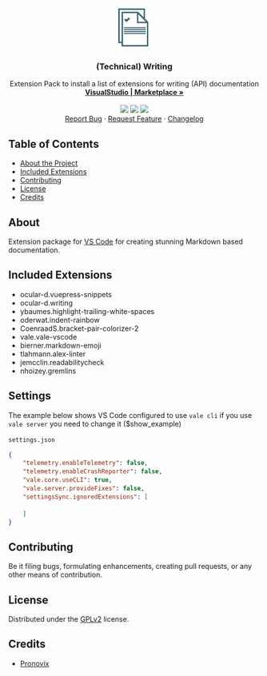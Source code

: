 
<!-- PROJECT LOGO -->
<br />
<p align="center">
  <a href="https://github.com/ocular-d/writing-extension-pack">
    <img src="https://raw.githubusercontent.com/ocular-d/writing-extension-pack/master/icon.png" alt="Logo" width="80" height="80">
  </a>

  <h3 align="center">(Technical) Writing</h3>

  <p align="center">
    Extension Pack to install a list of extensions for writing (API) documentation
    <br />
    <a href="https://marketplace.visualstudio.com/items?itemName=ocular-d.writing-extension-pack" title="Link to this extension on VS Code marketplace"><strong>VisualStudio  | Marketplace »</strong></a>
    <br />
    <br />
    <img src="https://img.shields.io/vscode-marketplace/d/ocular-d.writing-extension-pack.svg" />
    <img src="https://img.shields.io/vscode-marketplace/i/ocular-d.writing-extension-pack.svg" />
    <img src="https://img.shields.io/github/license/ocular-d/writing-extension-pack" />
    <br />
    <a href="https://github.com/ocular-d/writing-extension-pack/issues" title="Link to issue tracker">Report Bug</a>
    ·
    <a href="https://github.com/ocular-d/writing-extension-pack/issues" title="Link to feature tracker">Request Feature</a>
    ·
    <a href="https://github.com/ocular-d/writing-extension-pack/blob/master/CHANGELOG.md" title="Link to changelog">Changelog</a>
  </p>
</p>

<!-- TABLE OF CONTENTS -->
## Table of Contents

- [About the Project](#about "TOC link about")
- [Included Extensions](#included-extensions "TOC link included extensions")
- [Contributing](#contributing "TOC link contributing")
- [License](#license "TOC link license")
- [Credits](#credits "TOC link credits")

## About

Extension package for [VS Code](https://code.visualstudio.com/ "Link to website of VS Code") for creating stunning Markdown based documentation.

## Included Extensions

- ocular-d.vuepress-snippets
- ocular-d.writing
- ybaumes.highlight-trailing-white-spaces
- oderwat.indent-rainbow
- CoenraadS.bracket-pair-colorizer-2
- vale.vale-vscode
- bierner.markdown-emoji
- tlahmann.alex-linter
- jemcclin.readabilitycheck
- nhoizey.gremlins

## Settings

The example below shows VS Code configured to use `vale cli` if you use `vale server` you need to change it ($show_example)

`settings.json`

```json
{
    "telemetry.enableTelemetry": false,
    "telemetry.enableCrashReporter": false,
    "vale.core.useCLI": true,
    "vale.server.provideFixes": false,
    "settingsSync.ignoredExtensions": [
    
    ]
}
```

## Contributing

Be it filing bugs, formulating enhancements, creating pull requests, or any other means of contribution.

## License

Distributed under the [GPLv2](https://www.gnu.org/licenses/old-licenses/gpl-2.0.en.html "Link to license") license.

## Credits

- [Pronovix](https://pronovix.com/ "Link to Pronovix website")
